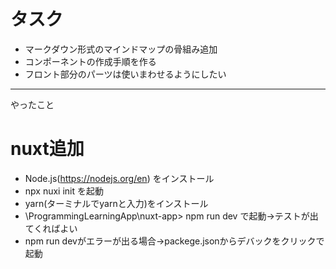 # タスク
- マークダウン形式のマインドマップの骨組み追加
- コンポーネントの作成手順を作る
 - フロント部分のパーツは使いまわせるようにしたい

---
やったこと

# nuxt追加
- Node.js(https://nodejs.org/en) をインストール
 - npx nuxi init を起動
 - yarn(ターミナルでyarnと入力)をインストール
 - \ProgrammingLearningApp\nuxt-app> npm run dev で起動→テストが出てくればよい
  - npm run devがエラーが出る場合→packege.jsonからデバックをクリックで起動
